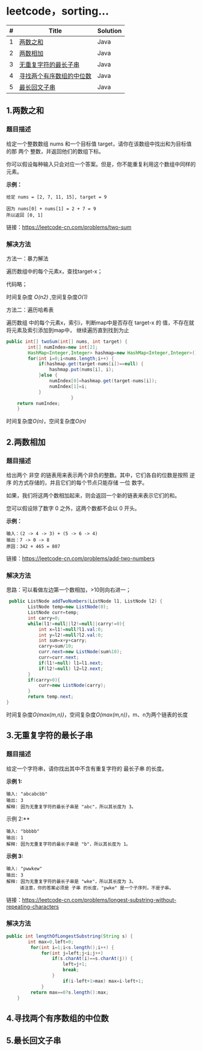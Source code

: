 # leetcode，sorting...

| #    | Title                                | Solution |
| ---- | ------------------------------------ | -------- |
| 1    | [两数之和](#jump1) | Java     |
| 2    | [两数相加](#jump2) |    Java      |
| 3    | [无重复字符的最长子串](#jump3)       |    Java      |
| 4    | [寻找两个有序数组的中位数](#jump4)   |    Java      |
| 5    | [最长回文子串](#jump5)               |    Java      |

## <span id="jump1">1.两数之和</span>

### 题目描述

给定一个整数数组 nums 和一个目标值 target，请你在该数组中找出和为目标值的那 两个 整数，并返回他们的数组下标。

你可以假设每种输入只会对应一个答案。但是，你不能重复利用这个数组中同样的元素。

<b>示例：</b>

```
给定 nums = [2, 7, 11, 15], target = 9

因为 nums[0] + nums[1] = 2 + 7 = 9
所以返回 [0, 1]
```

链接：https://leetcode-cn.com/problems/two-sum

### 解决方法

方法一：暴力解法

遍历数组中的每个元素x，查找target-x；

代码略；

时间复杂度 *O(n2)* ,空间复杂度*O(1)*

方法二：遍历哈希表

遍历数组 中的每个元素x，索引i，判断map中是否存在 target-x 的 值，不存在就将元素及索引添加到map中，
继续遍历直到找到为止

```java
public int[] twoSum(int[] nums, int target) {
        int[] numIndex=new int[2];
		HashMap<Integer,Integer> hashmap=new HashMap<Integer,Integer>();
		for(int i=0;i<nums.length;i++) {
			if(hashmap.get(target-nums[i])==null) {
				hashmap.put(nums[i], i);
			}else {
				numIndex[0]=hashmap.get(target-nums[i]);
				numIndex[1]=i;
			}
                  		}
    return numIndex;
    }
```

时间复杂度*O(n)*，空间复杂度*O(n)*

## <span id="jump2">2.两数相加</span>

### 题目描述

给出两个 非空 的链表用来表示两个非负的整数。其中，它们各自的位数是按照 逆序 的方式存储的，并且它们的每个节点只能存储 一位 数字。

如果，我们将这两个数相加起来，则会返回一个新的链表来表示它们的和。

您可以假设除了数字 0 之外，这两个数都不会以 0 开头。

**示例：**

```
输入：(2 -> 4 -> 3) + (5 -> 6 -> 4)
输出：7 -> 0 -> 8
原因：342 + 465 = 807
```

链接：https://leetcode-cn.com/problems/add-two-numbers

### 解决方法

思路：可以看做左边第一个数相加，>10则向右进一；

```java
 public ListNode addTwoNumbers(ListNode l1, ListNode l2) {
        ListNode temp=new ListNode(0);
        ListNode curr=temp;
        int carry=0;
        while(l1!=null||l2!=null||carry!=0){
            int x=l1!=null?l1.val:0;
            int y=l2!=null?l2.val:0;
            int sum=x+y+carry;
            carry=sum/10;
            curr.next=new ListNode(sum%10);
            curr=curr.next;
            if(l1!=null) l1=l1.next;
            if(l2!=null) l2=l2.next;
        }
        if(carry>0){
            curr=new ListNode(carry);
        }
        return temp.next;
}
```

时间复杂度*O(max(m,n))*，空间复杂度*O(max(m,n))*，m、n为两个链表的长度

## <span id="jump3">3.无重复字符的最长子串</span>

### 题目描述

给定一个字符串，请你找出其中不含有重复字符的 最长子串 的长度。

**示例 1:**

```
输入: "abcabcbb"
输出: 3 
解释: 因为无重复字符的最长子串是 "abc"，所以其长度为 3。
```

示例 2:**

```
输入: "bbbbb"
输出: 1
解释: 因为无重复字符的最长子串是 "b"，所以其长度为 1。
```

**示例 3:**

```
输入: "pwwkew"
输出: 3
解释: 因为无重复字符的最长子串是 "wke"，所以其长度为 3。
     请注意，你的答案必须是 子串 的长度，"pwke" 是一个子序列，不是子串。
```

链接：https://leetcode-cn.com/problems/longest-substring-without-repeating-characters

### 解决方法

```java
public int lengthOfLongestSubstring(String s) {
        int max=0,left=0; 
		 for(int i=1;i<s.length();i++) {
			 for(int j=left;j<i;j++) 
				 if(s.charAt(i)==s.charAt(j)) {
                     left=j+1;
                     break;
				 }
                     if(i-left+1>max) max=i-left+1;
             } 
		 return max==0?s.length():max;
    }
```



## <span id="jump4">4.寻找两个有序数组的中位数</span>

## <span id="jump5">5.最长回文子串</span>
